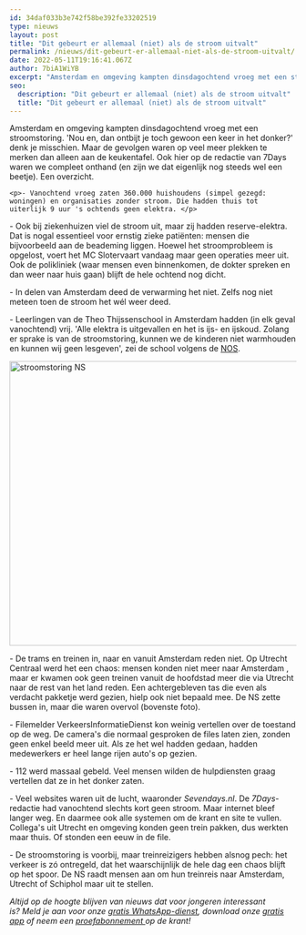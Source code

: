 ```yaml
---
id: 34daf033b3e742f58be392fe33202519
type: nieuws
layout: post
title: "Dit gebeurt er allemaal (niet) als de stroom uitvalt"
permalink: /nieuws/dit-gebeurt-er-allemaal-niet-als-de-stroom-uitvalt/
date: 2022-05-11T19:16:41.067Z
author: 7biA1WiYB
excerpt: "Amsterdam en omgeving kampten dinsdagochtend vroeg met een stroomstoring. 'Nou en, dan ontbijt je toch gewoon een keer in het donker?' denk je misschien. Maar de gevolgen waren op veel meer plekken te merken dan alleen aan de keukentafel. Ook hier op de redactie van 7Days waren we compleet onthand (en zijn we dat eigenlijk nog steeds wel een beetje). Een overzicht.   "
seo:
  description: "Dit gebeurt er allemaal (niet) als de stroom uitvalt"
  title: "Dit gebeurt er allemaal (niet) als de stroom uitvalt"
---
```

Amsterdam en omgeving kampten dinsdagochtend vroeg met een stroomstoring. 'Nou en, dan ontbijt je toch gewoon een keer in het donker?' denk je misschien. Maar de gevolgen waren op veel meer plekken te merken dan alleen aan de keukentafel. Ook hier op de redactie van 7Days waren we compleet onthand (en zijn we dat eigenlijk nog steeds wel een beetje). Een overzicht.   

    <p>- Vanochtend vroeg zaten 360.000 huishoudens (simpel gezegd: woningen) en organisaties zonder stroom. Die hadden thuis tot uiterlijk 9 uur 's ochtends geen elektra. </p>
<p>- Ook bij ziekenhuizen viel de stroom uit, maar zij hadden reserve-elektra. Dat is nogal essentieel voor ernstig zieke patiënten: mensen die bijvoorbeeld aan de beademing liggen. Hoewel het stroomprobleem is opgelost, voert het MC Slotervaart vandaag maar geen operaties meer uit. Ook de polikliniek (waar mensen even binnenkomen, de dokter spreken en dan weer naar huis gaan) blijft de hele ochtend nog dicht.</p>
<p>- In delen van Amsterdam deed de verwarming het niet. Zelfs nog niet meteen toen de stroom het wél weer deed. </p>
<p>- Leerlingen van de Theo Thijssenschool in Amsterdam hadden (in elk geval vanochtend) vrij. 'Alle elektra is uitgevallen en het is ijs- en ijskoud. Zolang er sprake is van de stroomstoring, kunnen we de kinderen niet warmhouden en kunnen wij geen lesgeven', zei de school volgens de <a href="http://nos.nl/liveblog/2153392-treinverkeer-nog-hele-dag-ontregeld-na-stroomstoring.html" target="_blank">NOS</a>.</p>
<p><div class="media media-element-container media-default"><div id="file-415402" class="file file-image file-image-jpeg">

        
  
  <div class="content">
    <img alt="stroomstoring NS" title="stroomstoring NS" height="500" width="850" class="media-element file-default" src="https://original.sevendays.nl/sites/default/files/stroom.jpg">  </div>

  
</div>
</div>
<p>- De trams en treinen in, naar en vanuit Amsterdam reden niet. Op Utrecht Centraal werd het een chaos: mensen konden niet meer naar Amsterdam , maar er kwamen ook geen treinen vanuit de hoofdstad meer die via Utrecht naar de rest van het land reden. Een achtergebleven tas die even als verdacht pakketje werd gezien, hielp ook niet bepaald mee. De NS zette bussen in, maar die waren overvol (bovenste foto). </p>
<p>- Filemelder VerkeersInformatieDienst kon weinig vertellen over de toestand op de weg. De camera's die normaal gesproken de files laten zien, zonden geen enkel beeld meer uit. Als ze het wel hadden gedaan, hadden medewerkers er heel lange rijen auto's op gezien. </p>
<p>- 112 werd massaal gebeld. Veel mensen wilden de hulpdiensten graag vertellen dat ze in het donker zaten. </p>
<p>- Veel websites waren uit de lucht, waaronder <em>Sevendays.nl</em>. De <em>7Days</em>-redactie had vanochtend slechts kort geen stroom. Maar internet bleef langer weg. En daarmee ook alle systemen om de krant en site te vullen. Collega's uit Utrecht en omgeving konden geen trein pakken, dus werkten maar thuis. Of stonden een eeuw in de file. </p>
<p>- De stroomstoring is voorbij, maar treinreizigers hebben alsnog pech: het verkeer is zó ontregeld, dat het waarschijnlijk de hele dag een chaos blijft op het spoor. De NS raadt mensen aan om hun treinreis naar Amsterdam, Utrecht of Schiphol maar uit te stellen. </p>
<p><em>Altijd op de hoogte blijven van nieuws dat voor jongeren interessant is? Meld je aan voor onze <a href="https://original.sevendays.nl/whatsapp">gratis WhatsApp-dienst</a>, download onze <a href="https://original.sevendays.nl/app">gratis app</a> of neem een <a href="https://abonneren.sevendays.nl/abonneren/abonnementen/ae/artikel">proefabonnement </a>op de krant!</em></p>  
